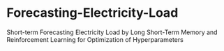 # Forecasting-Electricity-Load
Short-term Forecasting Electricity Load by Long Short-Term Memory and Reinforcement Learning for Optimization of Hyperparameters
